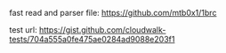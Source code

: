 

fast read and parser file:
https://github.com/mtb0x1/1brc

test url:
https://gist.github.com/cloudwalk-tests/704a555a0fe475ae0284ad9088e203f1
